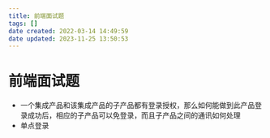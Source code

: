 ```yaml
---
title: 前端面试题
tags: []
date created: 2022-03-14 14:49:59
date updated: 2023-11-25 13:50:53
---
```


# 前端面试题

- 一个集成产品和该集成产品的子产品都有登录授权，那么如何能做到此产品登录成功后，相应的子产品可以免登录，而且子产品之间的通讯如何处理
- 单点登录
